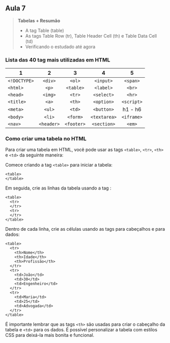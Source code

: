 ## Aula 7

>**Tabelas + Resumão**
>
>- A tag Table (table)
>- As tags Table Row (tr), Table Header Cell (th) e Table Data Cell (td)
>- Verificando o estudado até agora

### Lista das 40 tag mais utilizadas em HTML

|       1       |       2       |       3       |       4       |       5       |
|---------------|:-------------:|:-------------:|:-------------:|:-------------:|
|``<!DOCTYPE>`` |``<div>``      |``<ol>``       |``<input>``    |``<span>``     |
|``<html>``     |``<p>``        |``<table>``    |``<label>``    |``<br>``       |
|``<head>``     |``<img>``      |``<tr>``       |``<select>``   |``<hr>``       |
|``<title>``    |``<a>``        |``<th>``       |``<option>``   |``<script>``   |
|``<meta>``     |``<ul>``       |``<td>``       |``<button>``   |h1 - h6        |
|``<body>``     |``<li>``       |``<form>``     |``<textarea>`` |``<iframe>``   |
|``<nav>``      |``<header>``   |``<footer>``   |``<section>``  |``<em>``       |

### Como criar uma tabela no HTML

Para criar uma tabela em HTML, você pode usar as tags ``<table>``, ``<tr>``, ``<th>`` e ``<td>`` da seguinte maneira:

Comece criando a tag ``<table>`` para iniciar a tabela:

```
<table>
</table>
```

Em seguida, crie as linhas da tabela usando a tag <tr>:

```
<table>
  <tr>
  </tr>
  <tr>
  </tr>
</table>
```
  
Dentro de cada linha, crie as células usando as tags <th> para cabeçalhos e <td> para dados:

```
<table>
  <tr>
    <th>Nome</th>
    <th>Idade</th>
    <th>Profissão</th>
  </tr>
  <tr>
    <td>João</td>
    <td>30</td>
    <td>Engenheiro</td>
  </tr>
  <tr>
    <td>Maria</td>
    <td>25</td>
    <td>Advogada</td>
  </tr>
</table>
```

É importante lembrar que as tags ``<th>`` são usadas para criar o cabeçalho da tabela e ``<td>`` para os dados. 
  É possível personalizar a tabela com estilos CSS para deixá-la mais bonita e funcional.

